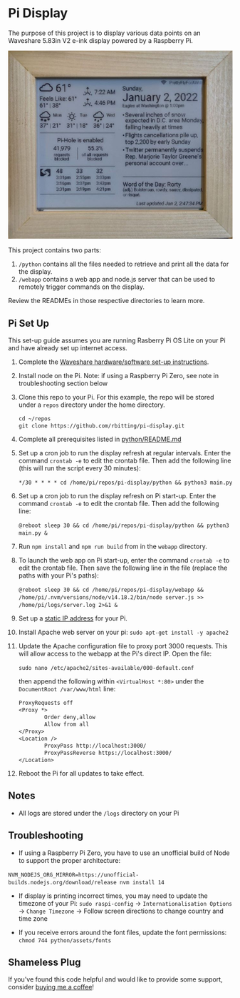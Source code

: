 # Pi Display

The purpose of this project is to display various data points on an Waveshare 5.83in V2 e-ink display powered by a Raspberry Pi.

![Photo of the Pi display displaying all data](python/assets/pi-display.jpg)

This project contains two parts:

1. `/python` contains all the files needed to retrieve and print all the data for the display.
1. `/webapp` contains a web app and node.js server that can be used to remotely trigger commands on the display.

Review the READMEs in those respective directories to learn more.

## Pi Set Up

This set-up guide assumes you are running Rasberry Pi OS Lite on your Pi and have already set up internet access.

1. Complete the [Waveshare hardware/software set-up instructions](https://www.waveshare.com/wiki/5.83inch_e-Paper_HAT).

1. Install node on the Pi. Note: if using a Raspberry Pi Zero, see note in troubleshooting section below

1. Clone this repo to your Pi. For this example, the repo will be stored under a `repos` directory under the home directory.

    ```
    cd ~/repos
    git clone https://github.com/rbitting/pi-display.git
    ```

1. Complete all prerequisites listed in [python/README.md](python/README.md#Prerequisites)

1. Set up a cron job to run the display refresh at regular intervals. Enter the command `crontab -e` to edit the crontab file. Then add the following line (this will run the script every 30 minutes):

    ```*/30 * * * * cd /home/pi/repos/pi-display/python && python3 main.py```

1. Set up a cron job to run the display refresh on Pi start-up. Enter the command `crontab -e` to edit the crontab file. Then add the following line:

    ```@reboot sleep 30 && cd /home/pi/repos/pi-display/python && python3 main.py &```

1. Run `npm install` and `npm run build` from in the `webapp` directory.

1. To launch the web app on Pi start-up, enter the command `crontab -e` to edit the crontab file. Then save the following line in the file (replace the paths with your Pi's paths):

    ```@reboot sleep 30 && cd /home/pi/repos/pi-display/webapp && /home/pi/.nvm/versions/node/v14.18.2/bin/node server.js >> /home/pi/logs/server.log 2>&1 &```

1. Set up a [static IP address](https://thepihut.com/blogs/raspberry-pi-tutorials/how-to-give-your-raspberry-pi-a-static-ip-address-update) for your Pi.

1. Install Apache web server on your pi: `sudo apt-get install -y apache2`

1. Update the Apache configuration file to proxy port 3000 requests. This will allow access to the webapp at the Pi's direct IP. Open the file:

    ```sudo nano /etc/apache2/sites-available/000-default.conf```
    
    then append the following within `<VirtualHost *:80>` under the `DocumentRoot /var/www/html` line:

    ```
    ProxyRequests off
    <Proxy *>
            Order deny,allow
            Allow from all
    </Proxy>
    <Location />
            ProxyPass http://localhost:3000/
            ProxyPassReverse https://localhost:3000/
    </Location>
    ```

1. Reboot the Pi for all updates to take effect.

## Notes

* All logs are stored under the `/logs` directory on your Pi

## Troubleshooting

* If using a Raspberry Pi Zero, you have to use an unofficial build of Node to support the proper architecture:

```NVM_NODEJS_ORG_MIRROR=https://unofficial-builds.nodejs.org/download/release nvm install 14```

* If display is printing incorrect times, you may need to update the timezone of your Pi: `sudo raspi-config` -> `Internationalisation Options` -> `Change Timezone` -> Follow screen directions to change country and time zone

* If you receive errors around the font files, update the font permissions: `chmod 744 python/assets/fonts`

## Shameless Plug

If you've found this code helpful and would like to provide some support, consider [buying me a coffee](https://www.buymeacoffee.com/rbitting)!